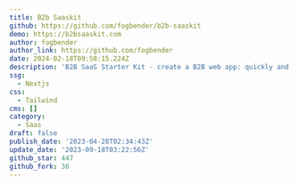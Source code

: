```yaml
---
title: B2b Saaskit
github: https://github.com/fogbender/b2b-saaskit
demo: https://b2bsaaskit.com
author: fogbender
author_link: https://github.com/fogbender
date: 2024-02-18T09:58:15.224Z
description: 'B2B SaaS Starter Kit - create a B2B web app: quickly and for free'
ssg:
  - Nextjs
css:
  - Tailwind
cms: []
category:
  - Saas
draft: false
publish_date: '2023-04-28T02:34:43Z'
update_date: '2023-09-18T03:22:56Z'
github_star: 447
github_fork: 36
---
```

